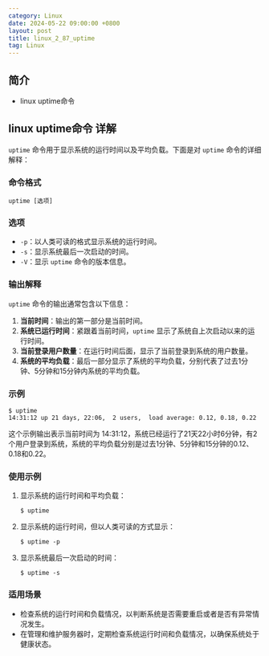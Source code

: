 ```yaml
---
category: Linux
date: 2024-05-22 09:00:00 +0800
layout: post
title: linux_2_87_uptime
tag: Linux
---
```

## 简介

+ linux uptime命令

## linux uptime命令 详解

`uptime` 命令用于显示系统的运行时间以及平均负载。下面是对 `uptime` 命令的详细解释：

### 命令格式

```
uptime [选项]
```

### 选项

- `-p`：以人类可读的格式显示系统的运行时间。
- `-s`：显示系统最后一次启动的时间。
- `-V`：显示 `uptime` 命令的版本信息。

### 输出解释

`uptime` 命令的输出通常包含以下信息：

1. **当前时间**：输出的第一部分是当前时间。
2. **系统已运行时间**：紧跟着当前时间，`uptime` 显示了系统自上次启动以来的运行时间。
3. **当前登录用户数量**：在运行时间后面，显示了当前登录到系统的用户数量。
4. **系统的平均负载**：最后一部分显示了系统的平均负载，分别代表了过去1分钟、5分钟和15分钟内系统的平均负载。

### 示例

```
$ uptime
14:31:12 up 21 days, 22:06,  2 users,  load average: 0.12, 0.18, 0.22
```

这个示例输出表示当前时间为 14:31:12，系统已经运行了21天22小时6分钟，有2个用户登录到系统，系统的平均负载分别是过去1分钟、5分钟和15分钟的0.12、0.18和0.22。

### 使用示例

1. 显示系统的运行时间和平均负载：

   ```
   $ uptime
   ```

2. 显示系统的运行时间，但以人类可读的方式显示：

   ```
   $ uptime -p
   ```

3. 显示系统最后一次启动的时间：

   ```
   $ uptime -s
   ```

### 适用场景

- 检查系统的运行时间和负载情况，以判断系统是否需要重启或者是否有异常情况发生。
- 在管理和维护服务器时，定期检查系统运行时间和负载情况，以确保系统处于健康状态。